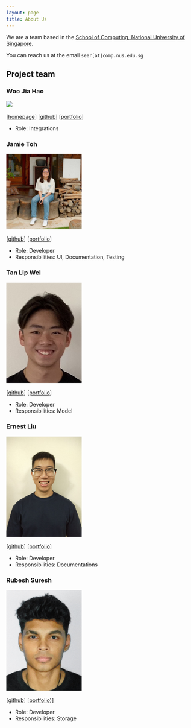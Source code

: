 ```yaml
---
layout: page
title: About Us
---
```


We are a team based in the [School of Computing, National University of Singapore](http://www.comp.nus.edu.sg).

You can reach us at the email `seer[at]comp.nus.edu.sg`

## Project team

### Woo Jia Hao

<img src="images/woojiahao.png" width="200px">

[[homepage](https://woojiahao.com/)]
[[github](https://github.com/woojiahao)]
[[portfolio](team/woojiahao.md)]

* Role: Integrations

### Jamie Toh

<img src="images/jamz903.png" width="200px">

[[github](http://github.com/jamz903)]
[[portfolio](team/jamz903.md)]

* Role: Developer
* Responsibilities: UI, Documentation, Testing

### Tan Lip Wei

<img src="images/lipwei1808.png" width="200px">

[[github](http://github.com/lipwei1808)] [[portfolio](team/lipwei1808.md)]

* Role: Developer
* Responsibilities: Model

### Ernest Liu

<img src="images/elhy1999.png" width="200px">

[[github](http://github.com/elhy1999)]
[[portfolio](team/elhy1999.md)]

* Role: Developer
* Responsibilities: Documentations

### Rubesh Suresh

<img src="images/sp4ce-cowboy.png" width="200px">

[[github](http://github.com/sp4ce-cowboy)]
[[portfolio](team/sp4ce-cowboy.md))]

* Role: Developer
* Responsibilities: Storage
